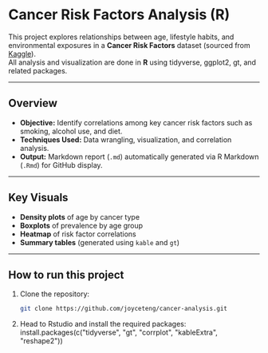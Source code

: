 
# Cancer Risk Factors Analysis (R)

This project explores relationships between age, lifestyle habits, and environmental exposures in a **Cancer Risk Factors** dataset (sourced from [Kaggle]((https://www.kaggle.com/datasets/tarekmasryo/cancer-risk-factors-dataset))).  
All analysis and visualization are done in **R** using tidyverse, ggplot2, gt, and related packages.

---

## Overview

- **Objective:** Identify correlations among key cancer risk factors such as smoking, alcohol use, and diet.  
- **Techniques Used:** Data wrangling, visualization, and correlation analysis.  
- **Output:** Markdown report (`.md`) automatically generated via R Markdown (`.Rmd`) for GitHub display.

---

## Key Visuals

- **Density plots** of age by cancer type  
- **Boxplots** of prevalence by age group  
- **Heatmap** of risk factor correlations  
- **Summary tables** (generated using `kable` and `gt`)

---

## How to run this project

1. Clone the repository:
   ```bash
   git clone https://github.com/joyceteng/cancer-analysis.git
2. Head to Rstudio and install the required packages:
   install.packages(c("tidyverse", "gt", "corrplot", "kableExtra", "reshape2"))
